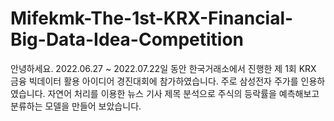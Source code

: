 # Mifekmk-The-1st-KRX-Financial-Big-Data-Idea-Competition
안녕하세요. 2022.06.27 ~ 2022.07.22일 동안 한국거래소에서 진행한 제 1회 KRX 금융 빅데이터 활용 아이디어 경진대회에 참가하였습니다.
주로 삼성전자 주가를 인용하였습니다.
자연어 처리를 이용한 뉴스 기사 제목 분석으로 주식의 등락률을 예측해보고 분류하는 모델을 만들어 보았습니다.
